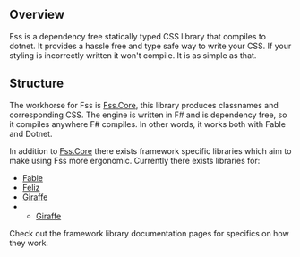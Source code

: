 ## Overview

Fss is a dependency free statically typed CSS library that compiles to dotnet.
It provides a hassle free and type safe way to write your CSS.
If your styling is incorrectly written it won't compile. It is as simple as that.

## Structure
The workhorse for Fss is [Fss.Core](https://www.nuget.org/packages/Fss-lib.Core/), this library produces classnames and corresponding CSS.
The engine is written in F# and is dependency free, so it compiles anywhere F# compiles.
In other words, it works both with Fable and Dotnet.

In addition to [Fss.Core](https://www.nuget.org/packages/Fss-lib.Core/) there exists framework specific libraries which aim to make using
Fss more ergonomic. Currently there exists libraries for:
- [Fable](https://fable.io/)
- [Feliz](https://zaid-ajaj.github.io/Feliz/)
- [Giraffe](https://github.com/giraffe-fsharp/Giraffe)
- - [Giraffe](https://github.com/pimbrouwers/Falco)

Check out the framework library documentation pages for specifics on how they work.
